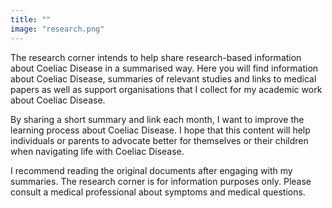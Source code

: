 ```yaml
---
title: ""
image: "research.png"
---
```


The research corner intends to help share research-based information about Coeliac Disease in a summarised way. 
Here you will find information about Coeliac Disease, summaries of relevant studies and links to medical papers as well as support organisations that I collect for my academic work about Coeliac Disease.

By sharing a short summary and link each month, I want to improve the learning process about Coeliac Disease. I hope that this content will help individuals or parents to advocate better for themselves or their children when navigating life with Coeliac Disease. 

I recommend reading the original documents after engaging with my summaries. The research corner is for information purposes only. Please consult a medical professional about symptoms and medical questions.
